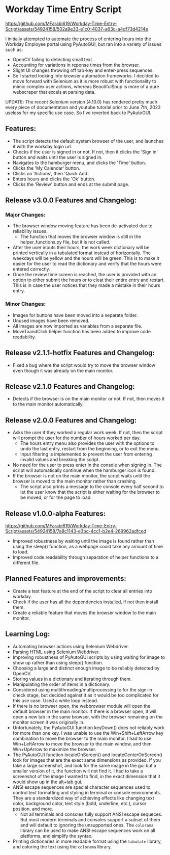 # Workday Time Entry Script

https://github.com/MFarabi619/Workday-Time-Entry-Script/assets/54924158/502a9e33-e1c0-4037-a63c-a4df73d4214e

I initially attempted to automate the process of entering hours into the Workday Employee portal using PyAutoGUI, but ran into a variety of issues such as:

- OpenCV failing to detecting small text.
- Accounting for variations in reponse times from the browser.
- Slight UI changes throwing off tab-key and enter-press sequences.
- So I started looking into browser automation frameworks. I decided to move forward with Selenium as it is more robust with functionality to mimic complex user actions, whereas BeautifulSoup is more of a pure webscraper that excels at parsing data.

UPDATE: The recent Selenium version (4.10.0) has rendered pretty much every piece of documentation and youtube tutorial prior to June 7th, 2023 useless for my specific use case. So I've reverted back to PyAutoGUI.

## Features:
- The script detects the default system browser of the user, and launches it with the workday login url.
- Checks if the user is signed in or not. If not, then it clicks the 'Sign in' button and waits until the user is signed in.
- Navigates to the hamburger menu, and clicks the 'Time' button.
- Clicks the 'My Calendar' button.
- Clicks on 'Actions', then 'Quick Add'.
- Enters hours and clicks the 'Ok' button.
- Clicks the 'Review' button and ends at the submit page.

## Release v3.0.0 Features and Changelog:

### Major Changes:
- The browser window moving feature has been de-activated due to reliability issues.
  - The function that moves the browser window is still in the helper_functions.py file, but it is not called.
- After the user inputs their hours, the work week dictionary will be printed vertically in a tabulated format instead of horizontally. The weekdays will be yellow and the hours will be green. This is to make it easier for the user to read the dictionary and verify that the hours were entered correctly.
- Once the review time screen is reached, the user is provided with an option to either submit the hours or to cleat their entire entry and restart. This is in case the user notices that they made a mistake in their hours entry.

### Minor Changes:
- Images for buttons have been moved into a separate folder.
- Unused images have been removed.
- All images are now imported as variables from a separate file.
- MoveToandClick helper function has been added to improve code readability.

## Release v2.1.1-hotfix Features and Changelog:
- Fixed a bug where the script would try to move the browser window even though it was already on the main monitor.
## Release v2.1.0 Features and Changelog:
- Detects if the browser is on the main monitor or not. If not, then moves it to the main monitor automatically.

## Release v2.0.0 Features and Changelog:
- Asks the user if they worked a regular work week. If not, then the script will prompt the user for the number of hours worked per day.
  - The hours entry menu also provides the user with the options to undo the last entry, restart from the beginning, or to exit the menu.
  - Input filtering is implemented to prevent the user from entering invalid values and breaking the script.
- No need for the user to press enter in the console when signing in. The script will automatically continue when the hamburger icon is found.
- If the browser is not on the main monitor, the script waits until the browser is moved to the main monitor rather than crashing.
  - The script also prints a message to the console every half second to let the user know that the script is either waiting for the browser to be moved, or for the page to load.
## Release v1.0.0-alpha Features:
https://github.com/MFarabi619/Workday-Time-Entry-Script/assets/54924158/7a8c1143-e3bc-4cc1-b2e4-269962adfced
- Improved robustness by waiting until the image is found rather than using the sleep() function, as a webpage could take any amount of time to load.
- Improved code readability through separation of helper functions to a different file.


## Planned Features and improvements:
- Create a test feature at the end of the script to clear all entries into workday.
- Check if the user has all the dependencies installed, if not then install them.
- Create a reliable feature that moves the browser window to the main monitor.


## Learning Log:
- Automating browser actions using Selenium Webdriver.
- Parsing HTML using Selenium Webdriver.
- Improving robustness of PyAutoGUI scripts by using waiting for image to show up rather than using sleep() function.
- Choosing a large and distinct enough image to be reliably detected by OpenCV.
- Storing values in a dictionary and iterating through them.
- Manipulating the order of items in a dictionary.
- Considered using multithreading/multiprocessing to for the sign-in check stage, but decided against it as it would be too complicated for this use case. Used a while loop instead.
- If there is no browser open, the webbrowser module will open the default browser in the main monitor. If there is a browser open, it will open a new tab in the same browser, with the browser remaining on the monitor screen it was originally in.
- Unfortunately, the PyAutoGUI function keyDown() does not reliably work for more than one key. I was unable to use the Win+Shift+LeftArrow key combination to move the browser to the main monitor. I had to use Win+LeftArrow to move the browser to the main window, and then Win+UpArrow to maximize the browser.
- The PyAutoGUI function localeOnScreen() and locateCenterOnScreen() look for images that are the exact same dimensions as provided. If you take a large screenshot, and look for the same image in the gui but a smaller version of it, the function will not find it. I had to take a screenshot of the image I wanted to find, in the exact dimension that it would show up in the alt+tab gui.
- ANSI escape sequences are special character sequences used to control text formatting and styling in terminal or console environments. They are a standardized way of achieving effects like changing text color, background color, text style (bold, underline, etc.), cursor position, and more.
  - Not all terminals and consoles fully support ANSI escape sequeces. But most modern terminals and consoles support a subset of them and will default to ignoring the unsupported ones. The `colorama` library can be used to make ANSI escape sequences work on all platforms, and simplify the syntax. 
- Printing dictionaries in more readable format using the `tabulate` library, and coloring the text using the `colorama` library.
